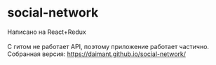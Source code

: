 # social-network
Написано на React+Redux  
<br/>С гитом не работает API, поэтому приложение работает частично.
<br/>Собранная версия:
https://daimant.github.io/social-network/
